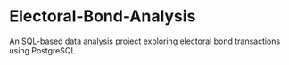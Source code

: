 # Electoral-Bond-Analysis
An SQL-based data analysis project exploring electoral bond transactions using PostgreSQL
